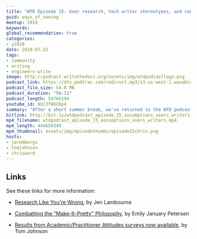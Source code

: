 ```yaml
---
title: "WTD Episode 15: User research, tech writer stereotypes, and conversations"
guid: ways_of_seeing
meetup: 2018
keywords:
global_recommendation: true
categories:
- y2018
date: 2018-07-22
tags:
- community
- writing
- engineers-write
image: http://podcast.writethedocs.org/assets/img/wtdpodcastlogo.png
podcast_link: https://dts.podtrac.com/redirect.mp3/s3.us-west-1.wasabisys.com/writethedocs-podcast/wtdpodcast_episode_15_assumptions_users_writers.mp3
podcast_file_size: 54.8 MB
podcast_duration: "56:11"
podcast_length: 54766194
youtube_id: 8UC3fWXCKp4
summary: "After a short summer break, we've returned to the WTD podcast and taken up our mics again to talk about important doc issues. In this episode, we first chat about assumptions we have regarding our users and the value of doing user research. Basing the discussion on Jen Lambourne's talk at WTD Portland 2018, we talk about ways to capture the user perspective and limitations/workarounds for user research within the corporate domain. Next, we chat about an article by Emily January Petersen on the Make-It-Pretty Philosophy, where the roles of tech writers are reduced to grammar and style editing only, without more substantive updates and revisions to content. Finally, we talk about Tom's research project on healing the academic/practitioner divide and how he hopes his conversation posts will bring both sides more closely together."
bitlink: http://bit.ly/wtdpodcast_episode_15_assumptions_users_writers
mp4_filename: wtdpodcast_episode_15_assumptions_users_writers.mp4
mp4_length: 444659349
mp4_thumbnail: assets/img/episodethumbs/episode15chris.png
hosts:
- jaredmorgs
- tomjohnson
- chrisward
---
```


## Links

See these links for more information:

* [Research Like You're Wrong](https://www.youtube.com/watch?v=aCNbVf9Id5Y&index=2&list=PLZAeFn6dfHplUgfLOLEuHHAm1HdrIyaZ7), by Jen Lambourne

* [Combatting the "Make-It-Pretty" Philosophy](http://idratherbewriting.com/2018/07/18/stereotypes-about-tech-writers-in-workplace/), by Emily January Petersen

* [Results from Academic/Practitioner Attitudes surveys now available](http://idratherbewriting.com/2018/07/17/interpreting-results-of-academic-practitioner-survey/), by Tom Johnson
